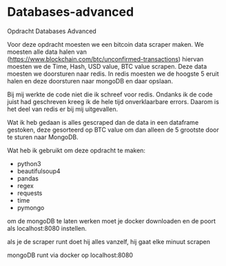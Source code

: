 # Databases-advanced
Opdracht Databases Advanced

Voor deze opdracht moesten we een bitcoin data scraper maken. We moesten alle data halen van (https://www.blockchain.com/btc/unconfirmed-transactions) hiervan moesten we de Time, Hash, USD value, BTC value scrapen. Deze data moesten we doorsturen naar redis. In redis moesten we de hoogste 5 eruit halen en deze doorsturen naar mongoDB en daar opslaan.  

Bij mij werkte de code niet die ik schreef voor redis. Ondanks ik de code juist had geschreven kreeg ik de hele tijd onverklaarbare errors. Daarom is het deel van redis er bij mij uitgevallen.

Wat ik heb gedaan is alles gescraped dan de data in een dataframe gestoken, deze gesorteerd op BTC value om dan alleen de 5 grootste door te sturen naar MongoDB. 

Wat heb ik gebruikt om deze opdracht te maken:

- python3 
- beautifulsoup4
- pandas
- regex
- requests
- time
- pymongo

om de mongoDB te laten werken moet je docker downloaden en de poort als localhost:8080 instellen.

als je de scraper runt doet hij alles vanzelf, hij gaat elke minuut scrapen

mongoDB runt via docker op localhost:8080
